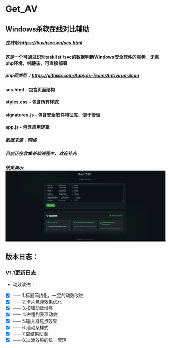 # Get_AV
## Windows杀软在线对比辅助
##### 在线站:https://bushsec.cn/ses.html
#### 这是一个可通过识别tasklist /svc的数据判断Windows安全软件的服务，无需php环境，纯静态，可直接部署
##### php同类型：https://github.com/Aabyss-Team/Antivirus-Scan
#### ses.html - 包含页面结构
#### styles.css - 包含所有样式
#### signatures.js - 包含安全软件特征库，便于管理
#### app.js - 包含应用逻辑
##### 数据来源：网络
##### 目前正在收集杀软进程中，欢迎补充
##### 效果演示:![av](https://raw.githubusercontent.com/BushANQ/Get_AV/master/V1.1.png)

## 版本日志：
### V1.1更新日志
* 动效改进：
* [x] ---- 1.标题简约化，一定的动效改进
* [x] ---- 2.卡片悬浮效果优化
* [x] ---- 3.按钮动效增强
* [x] ---- 4.进程列表项动效
* [x] ---- 5.输入框焦点效果
* [x] ---- 6.滚动条样式
* [x] ---- 7.空结果动画
* [x] ---- 8.过渡效果的统一管理
